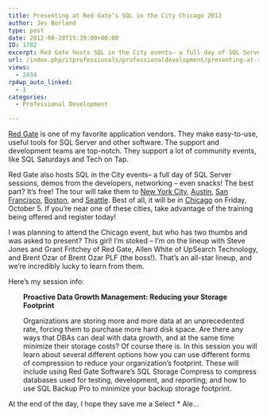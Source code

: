 ```yaml
---
title: Presenting at Red Gate’s SQL in the City Chicago 2012
author: Jes Borland
type: post
date: 2012-08-28T15:39:00+00:00
ID: 1702
excerpt: Red Gate hosts SQL in the City events– a full day of SQL Server sessions, demos from the developers, networking – even snacks! The best part? It’s free!
url: /index.php/itprofessionals/professionaldevelopment/presenting-at-red-gate-s/
views:
  - 2434
rp4wp_auto_linked:
  - 1
categories:
  - Professional Development

---
```

[Red Gate][1] is one of my favorite application vendors. They make easy-to-use, useful tools for SQL Server and other software. The support and development teams are top-notch. They support a lot of community events, like SQL Saturdays and Tech on Tap.

Red Gate also hosts SQL in the City events– a full day of SQL Server sessions, demos from the developers, networking – even snacks! The best part? It’s free! The tour will take them to [New York City][2], [Austin][3], [San Francisco][4], [Boston][5], and [Seattle][6]. Best of all, it will be in [Chicago][7] on Friday, October 5. If you’re near one of these cities, take advantage of the training being offered and register today!

I was planning to attend the Chicago event, but who has two thumbs and was asked to present? This girl! I’m stoked – I’m on the lineup with Steve Jones and Grant Fritchey of Red Gate, Allen White of UpSearch Technology, and Brent Ozar of Brent Ozar PLF (the boss!). That’s an all-star lineup, and we’re incredibly lucky to learn from them.

Here’s my session info:

<p style="padding-left: 30px;">
  <strong>Proactive Data Growth Management: Reducing your Storage Footprint</strong>
</p>

<p style="padding-left: 30px;">
  Organizations are storing more and more data at an unprecedented rate, forcing them to purchase more hard disk space. Are there any ways that DBAs can deal with data growth, and at the same time minimize their storage costs? Of course there is. In this session you will learn about several different options how you can use different forms of compression to reduce your organization’s footprint. These will include using Red Gate Software’s SQL Storage Compress to compress databases used for testing, development, and reporting; and how to use SQL Backup Pro to minimize your backup storage footprint.
</p>

At the end of the day, I hope they save me a Select * Ale…

 [1]: http://red-gate.com/
 [2]: http://sqlinthecity.red-gate.com/new-york-2012
 [3]: http://sqlinthecity.red-gate.com/austin-2012
 [4]: http://sqlinthecity.red-gate.com/san-francisco-2012
 [5]: http://sqlinthecity.red-gate.com/boston-2012
 [6]: http://sqlinthecity.red-gate.com/seattle-2012
 [7]: http://sqlinthecity.red-gate.com/chicago-2012